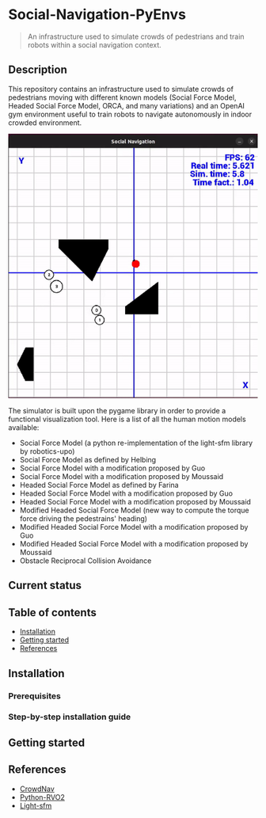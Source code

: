 # Social-Navigation-PyEnvs

> An infrastructure used to simulate crowds of pedestrians and train robots within a social navigation context.

## Description

This repository contains an infrastructure used to simulate crowds of pedestrians moving with different known models (Social Force Model, Headed Social Force Model, ORCA, and many variations) and an OpenAI gym environment useful to train robots to navigate autonomously in indoor crowded environment.

![social-nav-overview-1](.images/social-nav-overview-1.gif)

The simulator is built upon the pygame library in order to provide a functional visualization tool. Here is a list of all the human motion models available:
- Social Force Model (a python re-implementation of the light-sfm library by robotics-upo)
- Social Force Model as defined by Helbing
- Social Force Model with a modification proposed by Guo
- Social Force Model with a modification proposed by Moussaid
- Headed Social Force Model as defined by Farina
- Headed Social Force Model with a modification proposed by Guo
- Headed Social Force Model with a modification proposed by Moussaid
- Modified Headed Social Force Model (new way to compute the torque force driving the pedestrains' heading)
- Modified Headed Social Force Model with a modification proposed by Guo
- Modified Headed Social Force Model with a modification proposed by Moussaid
- Obstacle Reciprocal Collision Avoidance

## Current status



## Table of contents
- [Installation](#installation)
- [Getting started](#getting-started)
- [References](#references)

## Installation
### Prerequisites
### Step-by-step installation guide

## Getting started

## References
- [CrowdNav](https://github.com/ChanganVR/RelationalGraphLearning)
- [Python-RVO2](https://github.com/sybrenstuvel/Python-RVO2)
- [Light-sfm](https://github.com/robotics-upo/lightsfm)